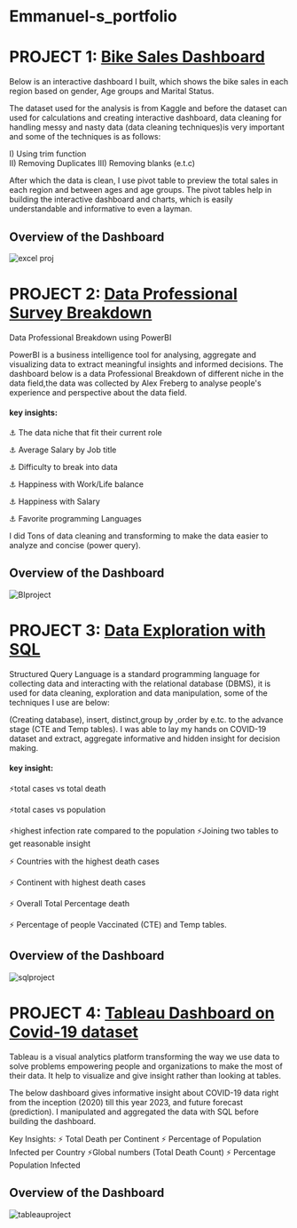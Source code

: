 # Emmanuel-s_portfolio

# PROJECT 1:  [Bike Sales Dashboard](https://github.com/classicemmaeasy/Bike-Sales-Dashboard)

Below is an interactive dashboard I built, which shows the bike sales in each region based on gender, Age groups and Marital Status.

The dataset used for the analysis is from Kaggle and before the dataset can used for calculations and creating interactive dashboard, data cleaning for handling messy and nasty data (data cleaning techniques)is very important and some of the techniques is as follows:

I) Using trim function  
II) Removing Duplicates
III) Removing  blanks (e.t.c)

After which the data is clean, I use pivot table to preview the total sales in each region and between ages and age groups.
The pivot tables help in building the interactive dashboard and charts, which is easily understandable and informative to even a layman.

## Overview of the Dashboard
![excel proj](https://github.com/classicemmaeasy/Emmanuel-s_portfolio/assets/105358925/0bed61e6-cc24-4327-a106-551480ce9c7f)

# PROJECT 2:  [Data Professional Survey Breakdown](https://github.com/classicemmaeasy/Data-Survey-Professional-Breakdown-using-PowerBi)
Data Professional Breakdown using PowerBI

PowerBI is a business intelligence tool for analysing, aggregate and visualizing data to extract meaningful insights and informed decisions.
The dashboard below is a data Professional Breakdown of different niche in the data field,the data was collected by Alex Freberg to analyse people's experience and perspective about the data field.

#### key insights:
 
 ⚓ The data niche that fit their current role
 
 ⚓ Average Salary by Job title
 
 ⚓ Difficulty to break into data
 
 ⚓ Happiness with Work/Life balance
 
 ⚓ Happiness with Salary
 
 ⚓ Favorite programming Languages

I did Tons of data cleaning and transforming to make the data easier to analyze and concise (power query).

## Overview of the Dashboard
![BIproject](https://github.com/classicemmaeasy/Emmanuel-s_portfolio/assets/105358925/df441dcf-9453-40bb-9911-2009a390a958)



# PROJECT 3:  [Data Exploration with SQL](https://github.com/classicemmaeasy/Data-Exploration-on-COVID19-dataset-with-SQL)
Structured Query Language is a standard programming language for collecting data and interacting  with the relational database (DBMS),
it is used for data cleaning, exploration and data manipulation, some of the techniques I use are below: 

 (Creating database), insert, distinct,group by ,order by e.tc. to the advance stage (CTE and Temp tables).
I was able to lay my hands on COVID-19 dataset and extract, aggregate informative and hidden insight for decision making.

#### key insight:

⚡total cases vs total death

⚡total cases vs population

⚡highest infection rate compared to the population
⚡Joining two tables to get reasonable insight

⚡ Countries with the highest death cases

⚡ Continent with highest death cases

⚡ Overall Total Percentage death

⚡ Percentage of people Vaccinated (CTE) and Temp tables.

## Overview of the Dashboard
![sqlproject](https://github.com/classicemmaeasy/Emmanuel-s_portfolio/assets/105358925/dd1d4711-860c-4d7c-b278-ba59b3290df1)


# PROJECT 4:  [Tableau Dashboard on Covid-19 dataset](https://public.tableau.com/app/profile/awogbindin.emmanuel/viz/TableauProject_16835878277970/Dashboard1)

Tableau is a visual analytics platform transforming the way we use data to solve problems empowering people and organizations to make the most of their data. It help to visualize and give insight rather than looking at tables.

The below dashboard gives informative insight  about COVID-19 data right  from the inception (2020) till this year 2023, and future forecast (prediction).
I manipulated and aggregated the data with SQL  before building the dashboard.

Key Insights:
⚡ Total Death per Continent
⚡ Percentage of Population Infected per Country
⚡Global numbers (Total Death Count)
⚡ Percentage Population Infected

## Overview of the Dashboard
![tableauproject](https://github.com/classicemmaeasy/Emmanuel-s_portfolio/assets/105358925/5b6459dc-3fa0-47f0-92ba-96cad066d5e1)

